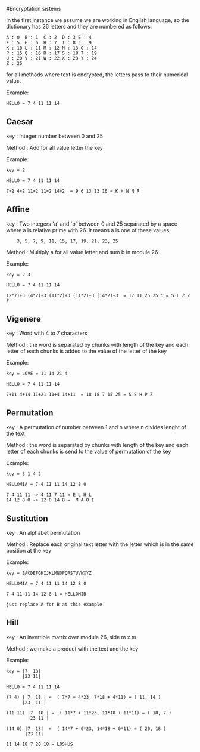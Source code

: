 #Encryptation sistems

In the first instance we assume  we are working in English language, so the dictionary has 26 letters and they are numbered as follows:

    A : 0  B : 1  C : 2  D : 3 E : 4 
    F : 5  G : 6  H : 7  I : 8 J : 9 
    K : 10 L : 11 M : 12 N : 13 O : 14 
    P : 15 Q : 16 R : 17 S : 18 T : 19 
    U : 20 V : 21 W : 22 X : 23 Y : 24  
    Z : 25 

for all methods where text is encrypted, the letters pass to their numerical value.

Example: 

    HELLO = 7 4 11 11 14



## Caesar
key : Integer number between 0 and 25

Method : Add for all value letter the key 

Example: 

    key = 2

    HELLO = 7 4 11 11 14

    7+2 4+2 11+2 11+2 14+2  = 9 6 13 13 16 = K H N N R


## Affine

key : Two integers 'a' and 'b' between 0 and 25 separated by a space where a is relative prime with 26. it means a is one of these values:

        3, 5, 7, 9, 11, 15, 17, 19, 21, 23, 25


Method : Multiply a for all value letter and sum b in module 26

Example: 

    key = 2 3

    HELLO = 7 4 11 11 14

    (2*7)+3 (4*2)+3 (11*2)+3 (11*2)+3 (14*2)+3  = 17 11 25 25 5 = S L Z Z F

## Vigenere
key : Word with 4 to 7 characters

Method : the word is separated by chunks with length of the key and each letter of each chunks is added to the value of the letter of the key

Example: 

    key = LOVE = 11 14 21 4

    HELLO = 7 4 11 11 14

    7+11 4+14 11+21 11+4 14+11  = 18 18 7 15 25 = S S H P Z


## Permutation
key : A permutation of number between 1 and n where n divides lenght of the text

Method : the word is separated by chunks with length of the key and each letter of each chunks is send to the value of permutation of the key

Example: 

    key = 3 1 4 2 

    HELLOMIA = 7 4 11 11 14 12 8 0

    7 4 11 11 -> 4 11 7 11 = E L H L
    14 12 8 0 -> 12 0 14 8 =  M A O I


## Sustitution

key : An alphabet permutation 

Method : Replace each original text letter with the letter which is in the same position at the key

Example: 

    key = BACDEFGHIJKLMNOPQRSTUVWXYZ 

    HELLOMIA = 7 4 11 11 14 12 8 0

    7 4 11 11 14 12 8 1 = HELLOMIB

    just replace A for B at this example



## Hill

key : An invertible matrix over module 26, side m x m

Method : we make a product with the text and the key 


Example: 

    key = |7  18|
          |23 11|

    HELLO = 7 4 11 11 14 

    (7 4) | 7  18 | =  ( 7*7 + 4*23, 7*18 + 4*11) = ( 11, 14 ) 
          |23  11 | 

    (11 11) |7  18 | =  ( 11*7 + 11*23, 11*18 + 11*11) = ( 18, 7 ) 
            |23 11 |
    
    (14 0) |7  18|  =  ( 14*7 + 0*23, 14*18 + 0*11) = ( 20, 18 ) 
           |23 11| 

    11 14 18 7 20 18 = LOSHUS

